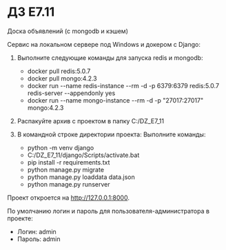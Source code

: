 # ДЗ E7.11

Доска объявлений (с mongodb и кэшем)
 
Сервис на локальном серверe под Windows  и докером c Django:
1) Выполните следующие команды для запуска redis и mongodb:
   
      - docker pull redis:5.0.7
      - docker pull mongo:4.2.3
      - docker run --name redis-instance --rm -d -p 6379:6379 redis:5.0.7 redis-server --appendonly yes
      - docker run --name mongo-instance --rm -d -p "27017:27017" mongo:4.2.3
2) Распакуйте архив с проектом в папку C:/DZ_E7_11
3) В командной строке  директории проекта:
   Выполните команды:
   - python -m venv django
   - C:/DZ_E7_11/django/Scripts/activate.bat 
   - pip install -r requirements.txt
   - python manage.py migrate
   - python manage.py loaddata data.json
   - python manage.py runserver


Проект откроется на http://127.0.0.1:8000.

По умолчанию логин и пароль для пользователя-администратора в проекте:
- Логин: admin
- Пароль: admin
